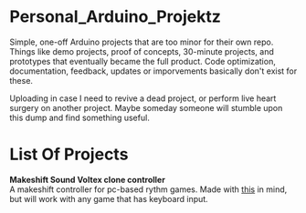 # Personal_Arduino_Projektz
Simple, one-off Arduino projects that are too minor for their own repo. 
Things like demo projects, proof of concepts, 30-minute projects, and prototypes that eventually became the full product.
Code optimization, documentation, feedback, updates or imporvements basically don't exist for these.

Uploading in case I need to revive a dead project, or perform live heart surgery on another project.
Maybe someday someone will stumble upon this dump and find something useful.

# List Of Projects
**Makeshift Sound Voltex clone controller** </br>
A makeshift controller for pc-based rythm games. Made with [this](https://github.com/Drewol/unnamed-sdvx-clone) in mind, but will work with any game that has keyboard input. </br></br>
